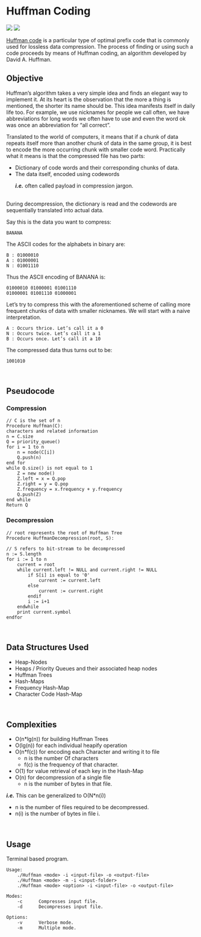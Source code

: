 # Huffman Coding

<p>
  <img src="https://img.shields.io/pypi/status/Django.svg"/>
  <img src="https://img.shields.io/badge/contributions-welcome-orange.svg"/>
</p>

<a href="https://en.wikipedia.org/wiki/Huffman_coding">Huffman code</a> is a particular type of optimal prefix code that is commonly used for lossless data compression. The process of finding or using such a code proceeds by means of Huffman coding, an algorithm developed by David A. Huffman.

## Objective
Huffman’s algorithm takes a very simple idea and finds an elegant way to implement it. At its heart is the observation that the more a thing is mentioned, the shorter its name should be. This idea manifests itself in daily life too. For example, we use nicknames for people we call often, we have abbreviations for long words we often have to use and even the word ok was once an abbreviation for “all correct”.

Translated to the world of computers, it means that if a chunk of data repeats itself more than another chunk of data in the same group, it is best to encode the more occurring chunk with smaller code word. Practically what it means is that the compressed file has two parts:
* Dictionary of code words and their corresponding chunks of data. 
* The data itself, encoded using codewords
  <p><b><i>i.e.</i></b> often called payload in compression jargon.</p>
</br>
During decompression, the dictionary is read and the codewords are sequentially translated into actual data.

Say this is the data you want to compress:
``` 
BANANA
```

The ASCII codes for the alphabets in binary are:
```
B : 01000010
A : 01000001
N : 01001110
```

Thus the ASCII encoding of BANANA is:
```
01000010 01000001 01001110 
01000001 01001110 01000001
```

Let’s try to compress this with the aforementioned scheme of calling more frequent chunks of data with smaller nicknames. We will start with a naive interpretation.
```
A : Occurs thrice. Let’s call it a 0
N : Occurs twice. Let’s call it a 1
B : Occurs once. Let’s call it a 10
```

The compressed data thus turns out to be:
```
1001010
```

</br>

## Pseudocode
### Compression
```
// C is the set of n
Procedure Huffman(C):     
characters and related information
n = C.size
Q = priority_queue()
for i = 1 to n
    n = node(C[i])
    Q.push(n)
end for
while Q.size() is not equal to 1
    Z = new node()
    Z.left = x = Q.pop
    Z.right = y = Q.pop
    Z.frequency = x.frequency + y.frequency
    Q.push(Z)
end while
Return Q
```

### Decompression
```
// root represents the root of Huffman Tree
Procedure HuffmanDecompression(root, S):   

// S refers to bit-stream to be decompressed
n := S.length                              
for i := 1 to n
    current = root
    while current.left != NULL and current.right != NULL
        if S[i] is equal to '0'
            current := current.left
        else
            current := current.right
        endif
        i := i+1
    endwhile
    print current.symbol
endfor
```

</br>

## Data Structures Used
* Heap-Nodes 
* Heaps / Priority Queues and their associated heap nodes 
* Huffman Trees 
* Hash-Maps
* Frequency Hash-Map
* Character Code Hash-Map

</br>

## Complexities
* O(n*lg(n)) for building Huffman Trees
* O(lg(n)) for each individual heapify operation 
* O(n*f(c)) for encoding each Character and writing it to file 
  * n is the number Of characters 
  * f(c) is the frequency of that character.
* O(1) for value retrieval of each key in the Hash-Map 
* O(n) for decompression of a single file 
  * n is the number of bytes in that file. 
  
<p><b><i>i.e.</i></b> This can be generalized to O(N*n(i))</p>

* n is the number of files required to be decompressed.
* n(i) is the number of bytes in file i.
</br>

## Usage
Terminal based program.
```
Usage:
	./Huffman <mode> -i <input-file> -o <output-file>
	./Huffman <mode> -m -i <input-folder>
	./Huffman <mode> <option> -i <input-file> -o <output-file>

Modes:
	-c		Compresses input file.
	-d		Decompresses input file.

Options:
	-v		Verbose mode.
	-m		Multiple mode.
```

